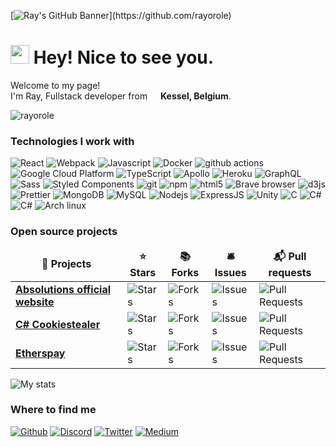 [![Ray's GitHub Banner]('https://cutewallpaper.org/21/background-gif-animation/Abstract-Animated-Background-GIFs-Tenor.gif')](https://github.com/rayorole)

<h1><img src="https://emojis.slackmojis.com/emojis/images/1531849430/4246/blob-sunglasses.gif?1531849430" width="30"/> Hey! Nice to see you.</h1>


<p>Welcome to my page! </br> I'm Ray, Fullstack developer from <img src="https://cdn-icons-png.flaticon.com/512/197/197583.png" width="13"/> <b>Kessel, Belgium</b>.</p>
<p><img src="https://komarev.com/ghpvc/?username=rayorole&label=Profile%20views&color=0e75b6&style=flat"
    alt="rayorole" /> 
  </p>
<h3>Technologies I work with</h3>
<p>
  <img alt="React" src="https://img.shields.io/badge/-React-45b8d8?style=for-the-badge&logo=react&logoColor=white" />
  <img alt="Webpack" src="https://img.shields.io/badge/-Webpack-8DD6F9?style=for-the-badge&logo=webpack&logoColor=white" /> 
  <img alt="Javascript" src="https://img.shields.io/badge/JavaScript-323330?style=for-the-badge&logo=javascript&logoColor=F7DF1E" /> 
  <img alt="Docker" src="https://img.shields.io/badge/-Docker-46a2f1?style=for-the-badge&logo=docker&logoColor=white" />
  <img alt="github actions" src="https://img.shields.io/badge/-Github_Actions-2088FF?style=for-the-badge&logo=github-actions&logoColor=white" />
  <img alt="Google Cloud Platform" src="https://img.shields.io/badge/-Google_Cloud_Platform-1a73e8?style=for-the-badge&logo=google-cloud&logoColor=white" />
  <img alt="TypeScript" src="https://img.shields.io/badge/-TypeScript-007ACC?style=for-the-badge&logo=typescript&logoColor=white" />
  <img alt="Apollo" src="https://img.shields.io/badge/-Apollo%20GraphQL-311C87?style=for-the-badge&logo=apollo-graphql&logoColor=white" />
  <img alt="Heroku" src="https://img.shields.io/badge/-Heroku-430098?style=for-the-badge&logo=heroku&logoColor=white" />
  <img alt="GraphQL" src="https://img.shields.io/badge/-GraphQL-E10098?style=for-the-badge&logo=graphql&logoColor=white" />
  <img alt="Sass" src="https://img.shields.io/badge/-Sass-CC6699?style=for-the-badge&logo=sass&logoColor=white" />
  <img alt="Styled Components" src="https://img.shields.io/badge/-Styled_Components-db7092?style=for-the-badge&logo=styled-components&logoColor=white" />
  <img alt="git" src="https://img.shields.io/badge/-Git-F05032?style=for-the-badge&logo=git&logoColor=white" />
  <img alt="npm" src="https://img.shields.io/badge/-NPM-CB3837?style=for-the-badge&logo=npm&logoColor=white" />
  <img alt="html5" src="https://img.shields.io/badge/-HTML5-E34F26?style=for-the-badge&logo=html5&logoColor=white" />
  <img alt="Brave browser" src="https://img.shields.io/badge/-Brave_Browser-FB542B?style=for-the-badge&logo=brave&logoColor=white" />
  <img alt="d3js" src="https://img.shields.io/badge/-D3.js-F9A03C?style=for-the-badge&logo=d3.js&logoColor=white" />
  <img alt="Prettier" src="https://img.shields.io/badge/-Prettier-F7B93E?style=for-the-badge&logo=prettier&logoColor=white" />
  <img alt="MongoDB" src="https://img.shields.io/badge/-MongoDB-13aa52?style=for-the-badge&logo=mongodb&logoColor=white" />
  <img alt="MySQL" src="https://img.shields.io/badge/MySQL-00000F?style=for-the-badge&logo=mysql&logoColor=white" />
  <img alt="Nodejs" src="https://img.shields.io/badge/-Nodejs-43853d?style=for-the-badge&logo=Node.js&logoColor=white" />
  <img alt="ExpressJS" src="https://img.shields.io/badge/Express.js-404D59?style=for-the-badge" />
  <img alt="Unity" src="https://img.shields.io/badge/Unity-100000?style=for-the-badge&logo=unity&logoColor=white" />
  <img alt="C" src="https://img.shields.io/badge/C-00599C?style=for-the-badge&logo=c&logoColor=white" />
  <img alt="C#"src="https://img.shields.io/badge/C%23-239120?style=for-the-badge&logo=c-sharp&logoColor=white"/>
  <img alt="C#"src="https://img.shields.io/badge/PHP-777BB4?style=for-the-badge&logo=php&logoColor=white"/>
  <img alt="Arch linux" src="https://img.shields.io/badge/Arch_Linux-1793D1?style=for-the-badge&logo=arch-linux&logoColor=white" />
</p>
<h3>Open source projects</h3>
<table>
  <thead align="center">
    <tr border: none;>
      <td><b>🎁 Projects</b></td>
      <td><b>⭐ Stars</b></td>
      <td><b>📚 Forks</b></td>
      <td><b>🛎 Issues</b></td>
      <td><b>📬 Pull requests</b></td>
    </tr>
  </thead>
  <tbody>
    <tr>
      <td><a href="https://github.com/rayorole/absolutions"><b>Absolutions official website</b></a></td>
      <td><img alt="Stars" src="https://img.shields.io/github/stars/rayorole/absolutions?style=for-the-badge&labelColor=343b41"/></td>
      <td><img alt="Forks" src="https://img.shields.io/github/forks/rayorole/absolutions?style=for-the-badge&labelColor=343b41"/></td>
      <td><img alt="Issues" src="https://img.shields.io/github/issues/rayorole/absolutions?style=for-the-badge&labelColor=343b41"/></td>
      <td><img alt="Pull Requests" src="https://img.shields.io/github/issues-pr/rayorole/absolutions?style=for-the-badge&labelColor=343b41"/></td>
    </tr>
	  <tr>
      <td><a href="https://github.com/rayorole/cookiestealer"><b>C# Cookiestealer</b></a></td>
      <td><img alt="Stars" src="https://img.shields.io/github/stars/rayorole/cookiestealer?style=for-the-badge&labelColor=343b41"/></td>
      <td><img alt="Forks" src="https://img.shields.io/github/forks/rayorole/cookiestealer?style=for-the-badge&labelColor=343b41"/></td>
      <td><img alt="Issues" src="https://img.shields.io/github/issues/rayorole/cookiestealer?style=for-the-badge&labelColor=343b41"/></td>
      <td><img alt="Pull Requests" src="https://img.shields.io/github/issues-pr/rayorole/cookiestealer?style=for-the-badge&labelColor=343b41"/></td>
    </tr>
    <tr>
      <td><a href="https://github.com/etherspay"><b>Etherspay</b></a></td>
      <td><img alt="Stars" src="https://img.shields.io/github/stars/etherspay/etherspay-token?style=for-the-badge&labelColor=343b41"/></td>
      <td><img alt="Forks" src="https://img.shields.io/github/forks/etherspay/etherspay-token?style=for-the-badge&labelColor=343b41"/></td>
      <td><img alt="Issues" src="https://img.shields.io/github/issues/etherspay/etherspay-token?style=for-the-badge&labelColor=343b41"/></td>
      <td><img alt="Pull Requests" src="https://img.shields.io/github/issues-pr/etherspay/etherspay-token?style=for-the-badge&labelColor=343b41"/></td>
    </tr>
  </tbody>
</table>

<img src="https://github-readme-stats.vercel.app/api?username=rayorole&theme=tokyonight" alt="My stats"/>

<h3>Where to find me</h3>
<p><a href="https://github.com/rayorole" target="_blank"><img alt="Github" src="https://img.shields.io/badge/GitHub-%2312100E.svg?&style=for-the-badge&logo=Github&logoColor=white" /></a> <a href="rayorole#1410" target="_blank"><img alt="Discord" src="https://img.shields.io/badge/Discord-7289DA?style=for-the-badge&logo=discord&logoColor=white" /></a> <a href="https://twitter.com/rayorole" target="_blank"><img alt="Twitter" src="https://img.shields.io/badge/twitter-%231DA1F2.svg?&style=for-the-badge&logo=twitter&logoColor=white" /></a>  <a href="https://medium.com/rayorole" target="_blank"><img alt="Medium" src="https://img.shields.io/badge/medium-%2312100E.svg?&style=for-the-badge&logo=medium&logoColor=white" /></a>
</p>
